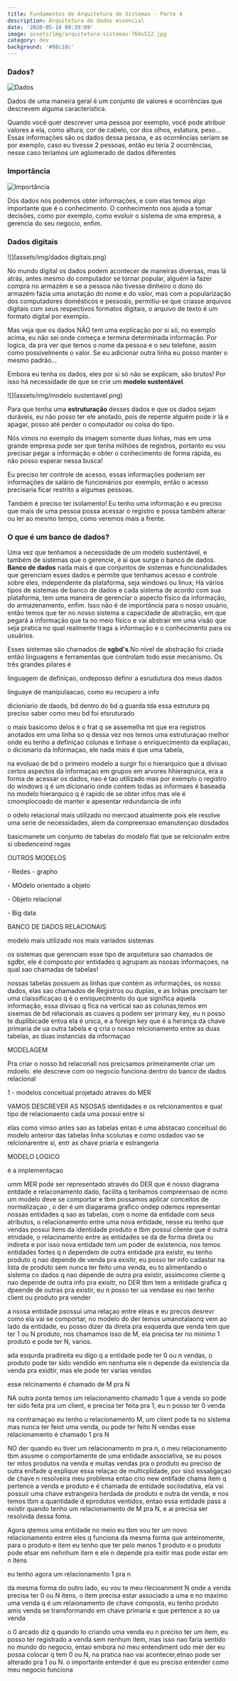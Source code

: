 ```yaml
---
title: Fundamentos de Arquitetura de Sistemas - Parte 4
description: Arquitetura de dados essencial
date: '2020-05-14 09:39:09'
image: assets/img/arquitetura-sistemas-768x512.jpg
category: dev
background: '#88c18c'
---
```

### Dados?

![Dados](assets/img/dados.png "Dados")

Dados de uma maneira geral é um conjunto de valores e ocorrências que descrevem alguma característica.

Quando você quer descrever uma pessoa por exemplo, você pode atribuir valores a ela, como altura, cor de cabelo, cor dos olhos, estatura, peso... Essas informações são os dados dessa pessoa, e as ocorrências seriam se por exemplo, caso eu tivesse 2 pessoas, então eu teria 2 ocorrências, nesse caso teríamos um aglomerado de dados diferentes

### Importância

![Importância](assets/img/importancia.png "Importância")

Dos dados nós podemos obter informações, e com elas temos algo importante que é o conhecimento. O conhecimento nos ajuda a tomar decisões, como por exemplo, como evoluir o sistema de uma empresa, a gerencia do seu negocio, enfim. 

### Dados digitais

![](assets/img/dados digitais.png)

No mundo digital os dados podem acontecer de maneiras diversas, mas lá atrás, antes mesmo do computador se tornar popular, alguém ia fazer compra no armazém e se a pessoa não tivesse dinheiro o dono do armazém fazia uma anotação do nome e do valor, mas com a popularização dos computadores domésticos e pessoais, permitiu-se que criasse arquivos digitais com seus respectivos formatos digitais, o arquivo de texto é um formato digital por exemplo.

Mas veja que os dados NÃO tem uma explicação por si só, no exemplo acima, eu não sei onde começa e termina determinada informação. Por logica, da pra ver que temos o nome da pessoa e o seu telefone, assim como possivelmente o valor. Se eu adicionar outra linha eu posso manter o mesmo padrão...

Embora eu tenha os dados, eles por si só não se explicam, são brutos! Por isso há necessidade de que se crie um **modelo sustentável**. 

![](assets/img/modelo sustentavel.png)

Para que tenha uma **estruturação** desses dados e que os dados sejam duráveis, eu não posso ter ele anotado, pois de repente alguém pode ir lá e apagar, posso até perder o computador ou coisa do tipo. 

Nós vimos no exemplo da imagem somente duas linhas, mas em uma grande empresa pode ser que tenha milhões de registros, portanto eu vou precisar pegar a informação e obter o conhecimento de forma rápida, eu não posso esperar nessa busca!

Eu preciso ter controle de acesso, essas informações poderiam ser informações de salário de funcionários por exemplo, então o acesso precisaria ficar restrito a algumas pessoas.

Também é preciso ter isolamento! Eu tenho uma informação e eu preciso que mais de uma pessoa possa acessar o registro e possa também alterar ou ler ao mesmo tempo, como veremos mais a frente.

### O que é um banco de dados?

Uma vez que tenhamos a necessidade de um modelo sustentável, e também de sistemas que o gerencie, é ai que surge o banco de dados. **Banco de dados** nada mais é que conjuntos de sistemas e funcionalidades que gerenciam esses dados e permite que tenhamos acesso e controle sobre eles, independente da plataforma, seja windows ou linux; Há vários tipos de sistemas de banco de dados e cada sistema de acordo com sua  plataforma, tem uma maneira de gerenciar o aspecto físico da informação, do armazenamento, enfim. Isso não é de importância para o nosso usuário, então temos que ter no nosso sistema a capacidade de abstração, em que pegará a informação que ta no meio físico e vai abstrair em uma visão que seja pratica no qual realmente traga a informação e o conhecimento para os usuários.



Esses sistemas são chamados de **sgbd's**.No nível de abstração foi criada então linguagens e ferramentas que controlam todo esse mecanismo. Os três grandes pilares é 

linguagem de definiçao, ondeposso definir a esrudutura dos meus dados

linguaye de manipulaacao, como eu recupero a info

dicioniario de daods, bd dentro do bd  q guarda tda essa estrutura pq preciso saber como meu bd foi etsruturado 

o mais basicomo delos é o frat q se assemelha mt que era registros anotados em uma linha so q dessa vez nos temos uma estruturaçao melhor onde eu tenho a definiçao colunas e linhase o enriquecimento da expliaçao, o dicionario da informaçao, ele nada mais é que uma tabela, 

na evoluao de bd o primeiro modelo a surgir foi o hierarquico que a divisao certos aspectos da informaçao em grupos em arvores hhieraqruica, era a forma de acessar os dados, nao é tao utilizado mas por exemplo o registro do windows q é um dicionario onde contem todas as informaes é baseada no modelo hierarquico q é rapido de se obter infos mas ele é cmomplocoado de manter e apesentar redundancia de info

o odelo relacional mais utilizado no mercaod atualmente pois ele resolve uma serie de necessidades, alem da compreensao emanutençao dosdados

basicmanete um conjunto de tabelas do modelo flat que se relcionalm entre si obedenceind regas

OUTROS MODELOS

\- Redes - grapho

\- MOdelo orientado a objeto 

\- Objeto relacional

\- Big data

BANCO DE DADOS RELACIONAIS

modelo mais utilizado nos mais variados sistemas

os sistemas que gerenciam esse tipo de arquitetura sao chamados de sgdbr, ele é composto por entidades q agrupam as nsosas informaçoes, na qual sao chamadas de tabelas!

nossas tabelas possuem as linhas que contém as informações, os nosso dados, elas sao chamados de Registros ou duplas, e as linhas precisam ter uma claissificaçao q é o enriquecimento do que significa aquela informação, essa divisao q fica na vertical sao as colunas,temos em sisemas de bd relacionais as cuaves q podem ser primary key, eu n posso te duplibicade entoa ela é unica, e a foreign key que é a herança da chave primaria de ua outra tabela e q cria o nosso relcionamento entre as duas tabelas, as duas instancias da informaçao

MODELAGEM

Pra criar o nosso bd relaconall nos preicsamos primeiramente criar um mdoelo. ele descreve com oo negocio funciona dentro do banco de dados relacional

1 - modelos conceitual projetado atraves do MER

VAMOS DESCREVER AS NSOSAS identidades e os relcionamentos e qual tipo de relacionaento cada uma possui entre si

elas como vimso antes sao as tabelas entao é uma abstacao conceitual do modelo anteiror das tabelas linha scolunas e como osdados vao se relcionarentre si, entr as chave priaria e estrangeria

MODELO LOGICO

é a implementaçao

umm MER pode ser representado através do DER que é nosso diagrama  entdade e relaconamento dado, facilita q tenhamos compreensao de ocmo um modelo deve se comportar e tbm possamos aplicar conceitos de normalizaçao , o der é um diagarama grafico ondep odemos representar nossas entidades q sao as tabelas, com o nome da entidade com seus atributos, o relacionamento entre uma nova entidade, nesse eu tenho que vendas possui itens da identidade produto e tbm possui cliente que é outra etnidade, o relacinamento entre as entidades se da de forma direta ou indireta e por isso nova entidade tem um poder de existencia, nos temos entidades fortes  q n dependem de outra entidade pra existir, eu tenho produto q nao depende de venda pra existir, eu posso ter info cadastar na lista de produto sem nunca ter feito uma venda, eu to alimentando o sistema co dados q nao depende de outra pra existir, assimcomo cliente q nao depende de outra info pra exisitr, no DER tbm tem a entidade grafica q dpeende de outras pra existir, eu n posso ter ua vendase  eu nao tenho client ou produto pra vender

 a nsosa entidade psossui uma relaçao entre eleas e eu precos desrevr como ela vai se comportar, no modelo do der temos umanotalaonq vem ao lado da entidade, eu posso dizer da direta pra esquerda que venda tem que ter 1 ou N produto, nos chamamos isso de M, ela precisa ter no minimo 1 produto e pode ter N, varios.

ada esqurda pradireita eu digo q a entidade pode ter 0 ou n vendas, o produto pode ter sido vendido em nenhuma ele n depende da existencia da venda pra exidtir, mas ele pode ter varias vendas

esse relcinamento é chamado de M pra N

NA outra ponta temos um relacionamento chamado 1 que a venda so pode ter sido feita pra um client, e precisa ter feita pra 1, eu n posso ter 0 venda

na contramaçao eu tenho u relacionamento M, um client pode ta no sistema mas nunca ter feiot uma venda, ou pode ter feito N vendas esse relacionamento é chamado 1 pra N

NO der quando eu tiver um relacionamento m pra n, o meu relacionamento tbm asusme o comportamente de uma entidade associativa, se eu posos ter mtos produtos na venda e muitas vendas pra o produto eu preciso de outra enifade q explique essa relaçao de multicplidade, por sisó essaligaçao de chave n resolveira meu problema entao crio new entifade chama item q pertence a venda e produto e é chamada de entidade sociisdativa, ela vai possuir uma chave estrangeira herdada de produto e outra de venda, e nos temos tbm  a quantidade d eprodutos ventidos, entao essa entidade pass a existir quando tenho um relacionamento de M pra N, e ai precisa ser resolvida dessa foma.

Agora qtemos uma entidade no meio eu tbm vou ter um novo relacionamento entrre eles q funciona da mesma forma que anteiromente, para o produto e item eu tenho que ter pelo menos 1 produto e o produto pode etsar em nehnhum item e ele n depende pra exitir mas pode estar em n itens

eu tenho agora um relacionamento 1 pra n

da mesma forma do outro lado, eu vou te meu rlecioanment N onde a venda precisa ter 0 ou N itens, o item precisa estar associado a uma e no maximo uma venda q é um relaionamento de chave composta, eu tenho produto amis venda se transformando em chave primaria e que pertence a so ua venda

o 0 arcado diz q quando to criando uma venda eu n preciso ter um item, eu posso ter registrado a venda sem nenhum item, mas isso nao faria sentido no mundo do negocio, entao embora no meu entendiment odo mer der eu possa colocar q tem 0 ou N, na pratica nao vai acontecer,etnao pode ser alterado pra 1 ou N. o importante entender é que eu preciso entender como meu negocio funciona
